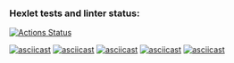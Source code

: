 ### Hexlet tests and linter status:
[![Actions Status](https://github.com/GiantCherry/python-project-49/actions/workflows/hexlet-check.yml/badge.svg)](https://github.com/GiantCherry/python-project-49/actions)

[![asciicast](https://asciinema.org/a/707116.svg)](https://asciinema.org/a/707116)
[![asciicast](https://asciinema.org/a/707125.svg)](https://asciinema.org/a/707125)
[![asciicast](https://asciinema.org/a/707131.svg)](https://asciinema.org/a/707131)
[![asciicast](https://asciinema.org/a/707134.svg)](https://asciinema.org/a/707134)
[![asciicast](https://asciinema.org/a/707136.svg)](https://asciinema.org/a/707136)
